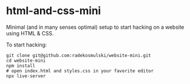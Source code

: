 # html-and-css-mini

Minimal (and in many senses optimal) setup to start hacking on a website using HTML & CSS.

To start hacking:

```
git clone git@github.com:radekosmulski/website-mini.git
cd website-mini
npm install
# open index.html and styles.css in your favorite editor
npx live-server
```
